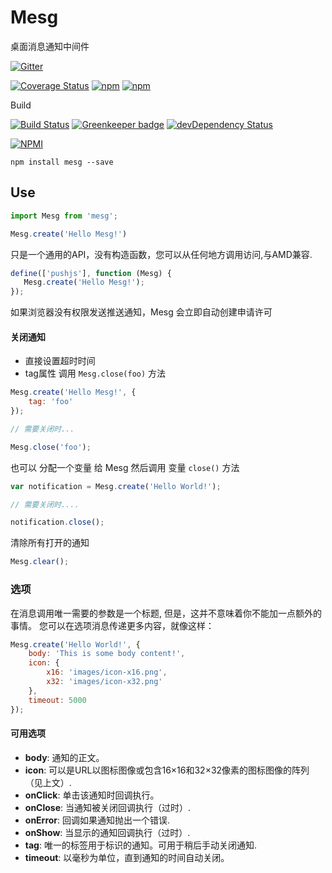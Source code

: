 # Mesg 

桌面消息通知中间件

[![Gitter](https://badges.gitter.im/zanjs/mesg.js.svg)](https://gitter.im/zanjs/mesg.js?utm_source=badge&utm_medium=badge&utm_campaign=pr-badge)

[![Coverage Status](https://coveralls.io/repos/github/zanjs/mesg.js/badge.svg?branch=master)](https://coveralls.io/github/zanjs/mesg.js?branch=master) 
[![npm](https://img.shields.io/npm/dm/mesg.svg?maxAge=2592000)](https://www.npmjs.com/package/mesg) 
[![npm](https://img.shields.io/npm/v/mesg.svg?maxAge=3600)](https://www.npmjs.com/package/mesg)

Build

[![Build Status](https://travis-ci.org/zanjs/mesg.js.svg?branch=master)](https://travis-ci.org/zanjs/mesg.js/) [![Greenkeeper badge](https://badges.greenkeeper.io/zanjs/mesg.js.svg)](https://greenkeeper.io/) 
[![devDependency Status][david-dev-image]][david-dev-url]




[![NPMI][nodei-image]][nodei-url]


[david-dev-url]: https://david-dm.org/zanjs/mesg.js#info=devDependencies
[david-dev-image]: https://david-dm.org/zanjs/mesg.js/dev-status.svg
[nodei-image]: https://nodei.co/npm/mesg.png?downloads=true&downloadRank=true&stars=true
[nodei-url]: https://www.npmjs.com/package/mesg

```
npm install mesg --save
```

## Use



```javascript
import Mesg from 'mesg';
```

```javascript
Mesg.create('Hello Mesg!')
```

只是一个通用的API，没有构造函数，您可以从任何地方调用访问,与AMD兼容.

```javascript
define(['pushjs'], function (Mesg) {
   Mesg.create('Hello Mesg!');
});
```

如果浏览器没有权限发送推送通知，Mesg 会立即自动创建申请许可

#### 关闭通知
 
- 直接设置超时时间
- tag属性 调用 `Mesg.close(foo)` 方法

```javascript
Mesg.create('Hello Mesg!', {
    tag: 'foo'
});

// 需要关闭时...

Mesg.close('foo');
```

也可以 分配一个变量 给 Mesg  然后调用 变量 `close()` 方法

```javascript
var notification = Mesg.create('Hello World!');

// 需要关闭时....

notification.close();
```

清除所有打开的通知

```javascript
Mesg.clear();
```

### 选项 

在消息调用唯一需要的参数是一个标题,
但是，这并不意味着你不能加一点额外的事情。
您可以在选项消息传递更多内容，就像这样：

```javascript
Mesg.create('Hello World!', {
    body: 'This is some body content!',
    icon: {
        x16: 'images/icon-x16.png',
        x32: 'images/icon-x32.png'
    },
    timeout: 5000
});
```

#### 可用选项 

* __body__: 通知的正文。
* __icon__: 可以是URL以图标图像或包含16×16和32×32像素的图标图像的阵列（见上文）.
* __onClick__: 单击该通知时回调执行。
* __onClose__: 当通知被关闭回调执行（过时）.
* __onError__: 回调如果通知抛出一个错误.
* __onShow__: 当显示的通知回调执行（过时）.
* __tag__: 唯一的标签用于标识的通知。可用于稍后手动关闭通知.
* __timeout__: 以毫秒为单位，直到通知的时间自动关闭。

